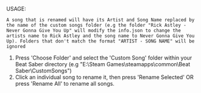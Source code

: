 USAGE:

	A song that is renamed will have its Artist and Song Name replaced by the name of the custom songs folder (e.g the folder "Rick Astley - Never Gonna Give You Up" will modify the info.json to change the artists name to Rick Astley and the song name to Never Gonna Give You Up). Folders that don't match the format "ARTIST - SONG NAME" will be ignored


1. Press 'Choose Folder' and select the 'Custom Song' folder within your Beat Saber directory (e.g "E:\Steam Games\steamapps\common\Beat Saber\CustomSongs")
2. Click an individual song to rename it, then press 'Rename Selected' OR press 'Rename All' to rename all songs.
